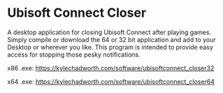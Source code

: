 # Ubisoft Connect Closer
A desktop application for closing Ubisoft Connect after playing games.
Simply compile or download the 64 or 32 bit application and add to your Desktop or wherever you like.
This program is intended to provide easy access for stopping those pesky notifications.

x86 .exe: https://kylechadworth.com/software/ubisoftconnect_closer32

x64 .exe: https://kylechadworth.com/software/ubisoftconnect_closer64
